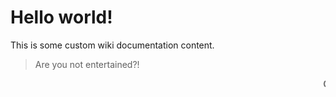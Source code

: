 # Hello world!

This is some custom wiki documentation content.

> Are you not entertained?!

<marquee>COOL! ALL RIGHT! COOL COOL! ALL RIGHT CHECK IT! COOL! ALL RIGHT!</marquee>
